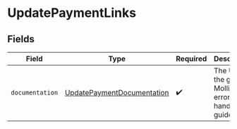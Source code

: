 # UpdatePaymentLinks


## Fields

| Field                                                                           | Type                                                                            | Required                                                                        | Description                                                                     |
| ------------------------------------------------------------------------------- | ------------------------------------------------------------------------------- | ------------------------------------------------------------------------------- | ------------------------------------------------------------------------------- |
| `documentation`                                                                 | [UpdatePaymentDocumentation](../../models/errors/UpdatePaymentDocumentation.md) | :heavy_check_mark:                                                              | The URL to the generic Mollie API error handling guide.                         |